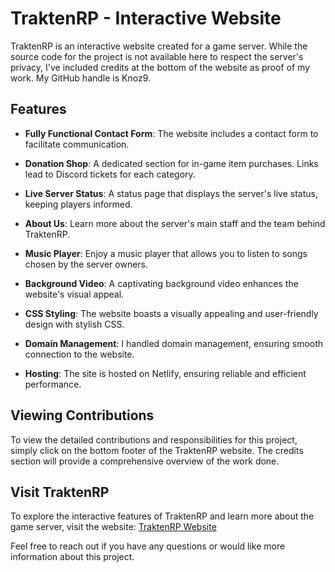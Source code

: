 # TraktenRP - Interactive Website

TraktenRP is an interactive website created for a game server. While the source code for the project is not available here to respect the server's privacy, I've included credits at the bottom of the website as proof of my work. My GitHub handle is Knoz9.

## Features

- **Fully Functional Contact Form**: The website includes a contact form to facilitate communication.
  
- **Donation Shop**: A dedicated section for in-game item purchases. Links lead to Discord tickets for each category.

- **Live Server Status**: A status page that displays the server's live status, keeping players informed.

- **About Us**: Learn more about the server's main staff and the team behind TraktenRP.

- **Music Player**: Enjoy a music player that allows you to listen to songs chosen by the server owners.

- **Background Video**: A captivating background video enhances the website's visual appeal.

- **CSS Styling**: The website boasts a visually appealing and user-friendly design with stylish CSS.

- **Domain Management**: I handled domain management, ensuring smooth connection to the website.

- **Hosting**: The site is hosted on Netlify, ensuring reliable and efficient performance.

## Viewing Contributions

To view the detailed contributions and responsibilities for this project, simply click on the bottom footer of the TraktenRP website. The credits section will provide a comprehensive overview of the work done.

## Visit TraktenRP

To explore the interactive features of TraktenRP and learn more about the game server, visit the website: [TraktenRP Website](https://www.traktenrp.se)

Feel free to reach out if you have any questions or would like more information about this project.

